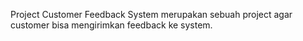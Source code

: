 Project Customer Feedback System merupakan sebuah project agar customer bisa mengirimkan feedback ke system.
